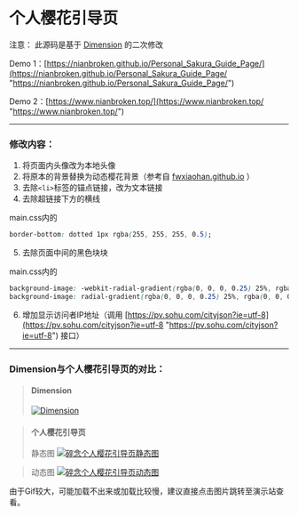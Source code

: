 # 个人樱花引导页
注意：
此源码是基于 [Dimension](https://html5up.net/dimension "Dimension") 的二次修改

Demo 1：[https://nianbroken.github.io/Personal_Sakura_Guide_Page/](https://nianbroken.github.io/Personal_Sakura_Guide_Page/ "https://nianbroken.github.io/Personal_Sakura_Guide_Page/")

Demo 2：[https://www.nianbroken.top/](https://www.nianbroken.top/ "https://www.nianbroken.top/")

------------
### 修改内容：
1. 将页面内头像改为本地头像
2. 将原本的背景替换为动态樱花背景（参考自 [fwxiaohan.github.io](https://github.com/fwxiaohan/fwxiaohan.github.io "fwxiaohan.github.io") ）
3. 去除`<li>`标签的锚点链接，改为文本链接
4. 去除超链接下方的横线

main.css内的
```css
border-bottom: dotted 1px rgba(255, 255, 255, 0.5);
```
5. 去除页面中间的黑色块块

main.css内的
```css
background-image: -webkit-radial-gradient(rgba(0, 0, 0, 0.25) 25%, rgba(0, 0, 0, 0) 55%);
background-image: radial-gradient(rgba(0, 0, 0, 0.25) 25%, rgba(0, 0, 0, 0) 55%);
```
6. 增加显示访问者IP地址（调用 [https://pv.sohu.com/cityjson?ie=utf-8](https://pv.sohu.com/cityjson?ie=utf-8 "https://pv.sohu.com/cityjson?ie=utf-8") 接口）

------------

### Dimension与个人樱花引导页的对比：
> #### Dimension
> [![Dimension](https://blog.nianbroken.top/usr/uploads/2021/05/789472288.png "Dimension")](https://html5up.net/dimension "Dimension")


> #### 个人樱花引导页
> 静态图
> [![碎念个人樱花引导页静态图](https://blog.nianbroken.top/usr/uploads/2021/05/614681724.png "碎念个人樱花引导页静态图")](https://www.nianbroken.top/ "碎念个人樱花引导页静态图")

> 动态图
> [![碎念个人樱花引导页动态图](https://blog.nianbroken.top/usr/uploads/2021/05/4272603446.gif "碎念个人樱花引导页动态图")](https://www.nianbroken.top/ "碎念个人樱花引导页动态图")

由于Gif较大，可能加载不出来或加载比较慢，建议直接点击图片跳转至演示站查看。
